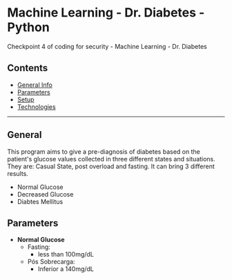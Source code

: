 # Machine Learning - Dr. Diabetes - Python #
Checkpoint 4 of coding for security - Machine Learning - Dr. Diabetes

## Contents
* [General Info](#general-info)
* [Parameters](#parameters)
* [Setup](#setup)
* [Technologies](#technologies)

- - - - - - - - - - - - - - - - - - -

## General
This program aims to give a pre-diagnosis of diabetes based on the patient's glucose values ​​collected in three different states and situations. They are: Casual State, post overload and fasting. 
It can bring 3 different results.
* Normal Glucose
* Decreased Glucose
* Diabtes Mellitus

## Parameters
* **Normal Glucose**
    - Fasting:
        - less than 100mg/dL
    - Pós Sobrecarga: 
        - Inferior a 140mg/dL
